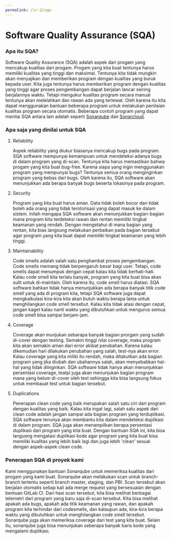 ```yaml
---
permalink: /ir-2/sqa
---
```


# Software Quality Assurance (SQA)

### Apa itu SQA?

Software Quality Assurance (SQA) adalah aspek dari progam yang mencakup kualitas dari progam. Progam yang kita buat tentunya harus memiliki kualitas yang tinggi dan maksimal. Tentunya kita tidak mungkin akan menyajikan dan memberikan program dengan kualitas yang buruk kepada user. Kita juga tentunya harus memberikan program dengan kualitas yang tinggi agar proses pengembangan dapat berjalan lancar seiring berjalannya waktu. Tetapi mengukur kualitas program secara manual tentunya akan melelahkan dan rawan ada yang terlewat. Oleh karena itu kita dapat menggunakan bantuan beberapa program untuk melakukan penilaian kualitas program secara otomatis. Beberapa contoh program yang dapat menilai SQA antara lain adalah seperti [Sonarqube](https://www.sonarqube.org/) dan [Sonarcloud](https://sonarcloud.io/).

### Apa saja yang dinilai untuk SQA

1. Reliability

    Aspek reliability yang diukur biasanya mencakup bugs pada program. SQA software mempunyai kemampuan untuk mendeteksi adanya bugs di dalam program yang di-scan. Tentunya kita harus memastikan bahwa progam yang kita buat bug-free. Karena siapa yang ingin menggunakan program yang mempunyai bugs? Tentunya semua orang menginginkan program yang bebas dari bugs. Oleh karena itu, SQA software akan menunjukkan ada berapa banyak bugs beserta lokasinya pada program.

2. Security 

    Program yang kita buat harus aman. Data tidak boleh bocor dan tidak boleh ada orang yang tidak terotorisasi yang dapat masuk ke dalam sistem. Inilah mengapa SQA software akan menunjukkan bagian-bagian mana program kita terdeteksi rawan dan rentan memiliki tingkat keamanan yang rendah. Dengan mengetahui di mana bagian yang rentan, kita bias langsung melakukan perbaikan pada bagian tersebut agar program yang kita buat dapat memiliki tingkat keamanan yang lebih tinggi.

3. Maintainability

    Code smells adalah salah satu penghambat proses pengembangan. Code smells memang tidak berpengaruh besar bagi user. Tetapi, code smells dapat menumpuk dengan cepat kalau kita tidak berhati-hati. Kalau code smell kita terlalu banyak, program yang kita buat bisa akan sulit untuk di-maintain. Oleh karena itu, code smell harus diatasi. SQA software bahkan tidak hanya menunjukkan ada berapa banyak titik code smell yang ada di program kita, tetapi SQA software juga dapat mengkalkulasi kira-kira kita akan butuh waktu berapa lama untuk menghilangkan code smell tersebut. Kalau kita tidak atasi dengan cepat, jangan kaget kalau nanti waktu yang dibutuhkan untuk mengurus semua code smell bisa sampai berjam-jam.

4. Coverage

    Coverage akan munjukan sebarapa banyak bagian prorgam yang sudah di-cover dengan testing. Semakin tinggi nilai coverage, maka program kita akan semakin aman dari error akibat perubahan. Karena kalau dikemudian hari dilakukan perubahan yang salah, test-nya akan error. Kalau coverage yang kita miliki itu rendah, maka ditakutkan ada bagian program yang jika diubah dan ubahannya salah, akan menyebabkan hal-hal yang tidak diinginkan. SQA software tidak hanya akan menunjukkan persentasi coverage, teatpi juga akan menunjukan bagian program mana yang belum di-cover oleh test sehingga kita bisa langsung fokus untuk membauat test untuk bagian tersebut.

5. Duplications

    Penerapan clean code yang baik merupakan salah satu ciri dari program dengan kualitas yang baik. Kalau kita ingat lagi, salah satu aspek dari clean code adalah jangan sampai ada bagian program yang terduplikasi. SQA software tenunya akan membantu kita dalam mendeteksi duplikasi di dalam program. SQA juga akan menampilkan berapa persentasi duplikasi dari program yang kita buat. Dengan bantuan SQA ini, kita bisa langusng mengatasi duplikasi kode agar program yang kita buat bisa memiliki kualitas yang lebih baik lagi dan juga lebih 'clean' sesuai dengan aspek-aspek clean code.

### Penerapan SQA di proyek kami

Kami menggunakan bantuan Sonarqube untuk memeriksa kualitas dari progam yang kami buat. Sonarqube akan melakukan scan untuk branch-branch tertentu seperti branch master, staging, dan PBI. Scan tersebut akan berjalan otomatis setiap kali ada merge request yang bersesuaian dengan bentuan GitLab CI. Dari hasi scan tersebut, kita bisa melihat berbagai telemetri dari program yang baru saja di-scan tersebut. Kita bisa melihat apakah ada bugs, apakah ada titik keamanan yang rawan, dan apakah program kita terhindar dari codesmells, dan kalaupun ada, kira-kira berapa waktu yang dibutuhkan untuk menghilangkan code smell tersebut. Sonarqube juga akan memeriksa coverage dari test yang kita buat. Selain itu, sonarqube juga bisa menunjukan seberapa banyak baris kode yang mengalami duplikasi.
